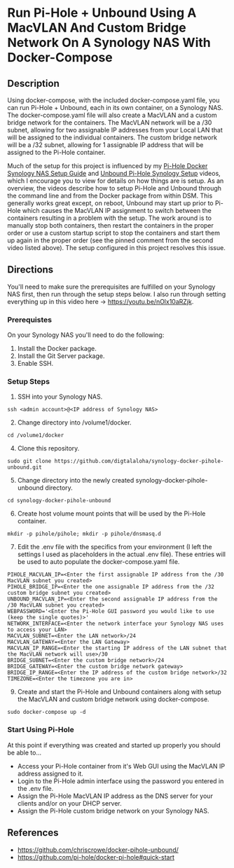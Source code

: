 # Run Pi-Hole + Unbound Using A MacVLAN And Custom Bridge Network On A Synology NAS With Docker-Compose

## Description

Using docker-compose, with the included docker-compose.yaml file, you can run Pi-Hole + Unbound, each in its own container, on a Synology NAS.  The docker-compose.yaml file will also create a MacVLAN and a custom bridge network for the containers.  The MacVLAN network will be a /30 subnet, allowing for two assignable IP addresses from your Local LAN that will be assigned to the individual containers.  The custom bridge network will be a /32 subnet, allowing for 1 assignable IP address that will be assigned to the Pi-Hole container.

Much of the setup for this project is influenced by my [Pi-Hole Docker Synology NAS Setup Guide](https://youtu.be/1yG0p9gU104) and [Unbound Pi-Hole Synology Setup](https://youtu.be/-546g1w_L3w) videos, which I encourage you to view for details on how things are is setup. As an overview, the videos describe how to setup Pi-Hole and Unbound through the command line and from the Docker package from within DSM. This generally works great except, on reboot, Unbound may start up prior to Pi-Hole which causes the MacVLAN IP assignment to switch between the containers resulting in a problem with the setup.  The work around is to manually stop both containers, then restart the containers in the proper order or use a custom startup script to stop the containers and start them up again in the proper order (see the pinned comment from the second video listed above).  The setup configured in this project resolves this issue.

## Directions

You'll need to make sure the prerequisites are fulfilled on your Synology NAS first, then run through the setup steps below. I also run through setting everything up in this video here -> https://youtu.be/nOlx10aRZjk.

### Prerequistes
On your Synology NAS you'll need to do the following:
1. Install the Docker package.
2. Install the Git Server package.
3. Enable SSH.

### Setup Steps
1. SSH into your Synology NAS.
```
ssh <admin account>@<IP address of Synology NAS>
```
2. Change directory into /volume1/docker. 
```
cd /volume1/docker
```
4. Clone this repository.
```
sudo git clone https://github.com/digtalaloha/synology-docker-pihole-unbound.git
```
5. Change directory into the newly created synology-docker-pihole-unbound directory.
```
cd synology-docker-pihole-unbound
```
6. Create host volume mount points that will be used by the Pi-Hole container.
```
mkdir -p pihole/pihole; mkdir -p pihole/dnsmasq.d
```
7. Edit the .env file with the specifics from your environment (I left the settings I used as placeholders in the actual .env file).  These entries will be used to auto populate the docker-compose.yaml file.
```
PIHOLE_MACVLAN_IP=<Enter the first assignable IP address from the /30 MacVLAN subnet you created>
PIHOLE_BRIDGE_IP=<Enter the one assignable IP address from the /32 custom bridge subnet you created>
UNBOUND_MACVLAN_IP=<Enter the second assignable IP address from the /30 MacVLAN subnet you created>
WEBPASSWORD='<Enter the Pi-Hole GUI password you would like to use (keep the single quotes)>'
NETWORK_INTERFACE=<Enter the network interface your Synology NAS uses to access your LAN>
MACVLAN_SUBNET=<Enter the LAN network>/24
MACVLAN_GATEWAY=<Enter the LAN Gateway>
MACVLAN_IP_RANGE=<Enter the starting IP address of the LAN subnet that the MacVLAN network will use>/30
BRIDGE_SUBNET=<Enter the custom bridge network>/24
BRIDGE_GATEWAY=<Enter the custom bridge network gateway>
BRIDGE_IP_RANGE=<Enter the IP address of the custom bridge network>/32
TIMEZONE=<Enter the timezone you are in>
```
9. Create and start the Pi-Hole and Unbound containers along with setup the MacVLAN and custom bridge network using docker-compose.
```
sudo docker-compose up -d
```
### Start Using Pi-Hole
At this point if everything was created and started up properly you should be able to...
* Access your Pi-Hole container from it's Web GUI using the MacVLAN IP address assigned to it.
* Login to the Pi-Hole admin interface using the password you entered in the .env file.
* Assign the Pi-Hole MacVLAN IP address as the DNS server for your clients and/or on your DHCP server.
* Assign the Pi-Hole custom bridge network on your Synology NAS. 

## References
* https://github.com/chriscrowe/docker-pihole-unbound/
* https://github.com/pi-hole/docker-pi-hole#quick-start
